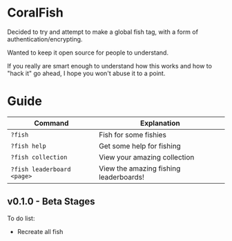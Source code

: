 # CoralFish

Decided to try and attempt to make a global fish tag, with a form of authentication/encrypting.

Wanted to keep it open source for people to understand.

If you really are smart enough to understand how this works and how to "hack it" go ahead, I hope you won't abuse it to a point.

# Guide


| Command  | Explanation |
| ------------- | ------------- |
| `?fish` | Fish for some fishies |
| `?fish help` | Get some help for fishing |
| `?fish collection` | View your amazing collection |
| `?fish leaderboard <page>` | View the amazing fishing leaderboards! |


## v0.1.0 - Beta Stages
To do list:
- Recreate all fish